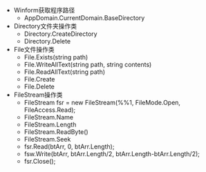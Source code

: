 * Winform获取程序路径
    * AppDomain.CurrentDomain.BaseDirectory
* Directory文件夹操作类
    * Directory.CreateDirectory
    * Directory.Delete
* File文件操作类
    * File.Exists(string path)
    * File.WriteAllText(string path, string contents)
    * File.ReadAllText(string path)
    * File.Create
    * File.Delete
* FileStream操作类
    * FileStream fsr = new FileStream(%%1, FileMode.Open, FileAccess.Read);
    * FileStream.Name
    * FileStream.Length
    * FileStream.ReadByte()
    * FileStream.Seek
    * fsr.Read(btArr, 0, btArr.Length);
    * fsw.Write(btArr, btArr.Length/2, btArr.Length-btArr.Length/2);
    * fsr.Close();